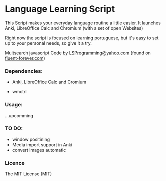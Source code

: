 # Language Learning Script

This Script makes your everyday language routine a little easier. It launches Anki, LibreOffice Calc and Chromium (with a set of open Websites)

Right now the script is focused on learning portuguese, but it's easy to set up to your personal needs, so give it a try.

Multsearch javascript Code by LSProgramming@yahoo.com (found on [fluent-forever.com](fluent-forever.com/multi-search))

### Dependencies: 

* Anki, LibreOffice Calc and Cromium

* wmctrl

### Usage:

...upcomming

### TO DO:

* window positining
* Media import support in Anki
* convert images automatic

### Licence

The MIT License (MIT)
